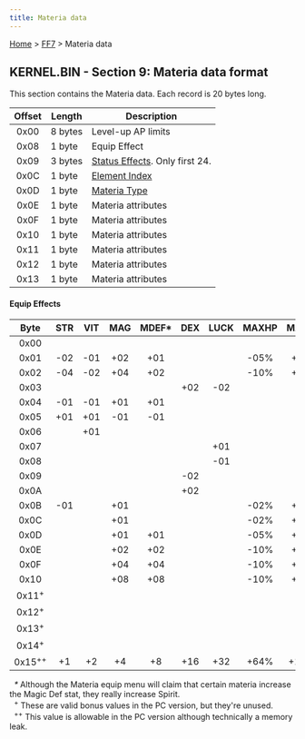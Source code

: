 ```yaml
---
title: Materia data
---
```


[Home](Main%20Page.md) > [FF7](FF7.md) > Materia data

## KERNEL.BIN - Section 9: Materia data format

This section contains the Materia data. Each record is 20 bytes long.

| Offset | Length  | Description                        |
|:------:|---------|------------------------------------|
|  0x00  | 8 bytes | Level-up AP limits                 |
|  0x08  | 1 byte  | Equip Effect                       |
|  0x09  | 3 bytes | [Status Effects][]. Only first 24. |
|  0x0C  | 1 byte  | [Element Index][]                  |
|  0x0D  | 1 byte  | [Materia Type][]                   |
|  0x0E  | 1 byte  | Materia attributes                 |
|  0x0F  | 1 byte  | Materia attributes                 |
|  0x10  | 1 byte  | Materia attributes                 |
|  0x11  | 1 byte  | Materia attributes                 |
|  0x12  | 1 byte  | Materia attributes                 |
|  0x13  | 1 byte  | Materia attributes                 |

#### Equip Effects

|       Byte        | STR | VIT | MAG | MDEF\* | DEX | LUCK | MAXHP | MAXMP |
|:-----------------:|:---:|:---:|:---:|:------:|:---:|:----:|:-----:|:-----:|
|       0x00        |     |     |     |        |     |      |       |       |
|       0x01        | -02 | -01 | +02 |  +01   |     |      | -05%  | +05%  |
|       0x02        | -04 | -02 | +04 |  +02   |     |      | -10%  | +10%  |
|       0x03        |     |     |     |        | +02 | -02  |       |       |
|       0x04        | -01 | -01 | +01 |  +01   |     |      |       |       |
|       0x05        | +01 | +01 | -01 |  -01   |     |      |       |       |
|       0x06        |     | +01 |     |        |     |      |       |       |
|       0x07        |     |     |     |        |     | +01  |       |       |
|       0x08        |     |     |     |        |     | -01  |       |       |
|       0x09        |     |     |     |        | -02 |      |       |       |
|       0x0A        |     |     |     |        | +02 |      |       |       |
|       0x0B        | -01 |     | +01 |        |     |      | -02%  | +02%  |
|       0x0C        |     |     | +01 |        |     |      | -02%  | +02%  |
|       0x0D        |     |     | +01 |  +01   |     |      | -05%  | +05%  |
|       0x0E        |     |     | +02 |  +02   |     |      | -10%  | +10%  |
|       0x0F        |     |     | +04 |  +04   |     |      | -10%  | +15%  |
|       0x10        |     |     | +08 |  +08   |     |      | -10%  | +20%  |
| 0x11<sup>+</sup>  |     |     |     |        |     |      |       |       |
| 0x12<sup>+</sup>  |     |     |     |        |     |      |       |       |
| 0x13<sup>+</sup>  |     |     |     |        |     |      |       |       |
| 0x14<sup>+</sup>  |     |     |     |        |     |      |       |       |
| 0x15<sup>++</sup> | +1  | +2  | +4  |   +8   | +16 | +32  | +64%  | +128% |

  *\** Although the Materia equip menu will claim that certain materia
increase the Magic Def stat, they really increase Spirit.  
  <sup>+</sup> These are valid bonus values in the PC version, but
they're unused.  
  <sup>++</sup> This value is allowable in the PC version although
technically a memory leak.

  [Status Effects]: ../Battle/Status%20Effects.md "wikilink"
  [Element Index]: ../Battle/Elemental%20Data.md "wikilink"
  [Materia Type]: ../Materia%20Types.md "wikilink"
